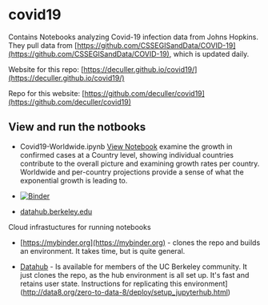 # covid19

Contains Notebooks analyzing Covid-19 infection data from Johns Hopkins.  They pull data from
[https://github.com/CSSEGISandData/COVID-19](https://github.com/CSSEGISandData/COVID-19), which is updated
daily.

Website for this repo: [https://deculler.github.io/covid19/](https://deculler.github.io/covid19/)

Repo for this website: [https://github.com/deculler/covid19](https://github.com/deculler/covid19)

## View and run the notbooks

* Covid19-Worldwide.ipynb [View Notebook](https://nbviewer.jupyter.org/github/deculler/covid19/blob/master/Covid19-Worldwide.ipynb)
examine the growth in confirmed cases at a Country level, showing individual countries contribute to the overall picture
and examining growth rates per country.  Worldwide and per-country projections provide a sense of what the exponential growth
is leading to.

 * [![Binder](https://mybinder.org/badge_logo.svg)](https://mybinder.org/v2/gh/deculler/covid19/master?filepath=work/Covid19-Worldwide.ipynb)

 * [datahub.berkeley.edu](http://datahub.berkeley.edu/user-redirect/interact?account=deculler&repo=covid19&branch=master&path=Covid19-Worldwide.ipynb)

Cloud infrastuctures for running notebooks

* [https://mybinder.org](https://mybinder.org) - clones the repo and builds an environment.  It takes time, but is
quite general.
      
* [Datahub](http://datahub.berkeley.edu/user-redirect/interact?account=deculler&repo=covid19&branch=master) -
Is available for members of the UC Berkeley community.  It just clones the repo, as the hub environment is all
set up.  It's fast and retains user state.
Instructions for replicating this environment](http://data8.org/zero-to-data-8/deploy/setup_jupyterhub.html)